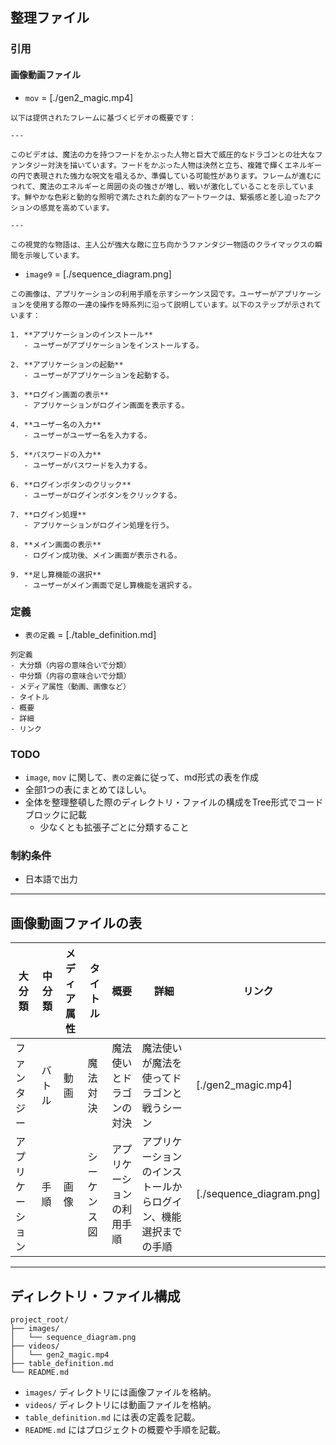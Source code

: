 ## 整理ファイル

### 引用

#### 画像動画ファイル

- `mov` = [./gen2_magic.mp4]
```
以下は提供されたフレームに基づくビデオの概要です：

---

このビデオは、魔法の力を持つフードをかぶった人物と巨大で威圧的なドラゴンとの壮大なファンタジー対決を描いています。フードをかぶった人物は決然と立ち、複雑で輝くエネルギーの円で表現された強力な呪文を唱えるか、準備している可能性があります。フレームが進むにつれて、魔法のエネルギーと周囲の炎の強さが増し、戦いが激化していることを示しています。鮮やかな色彩と動的な照明で満たされた劇的なアートワークは、緊張感と差し迫ったアクションの感覚を高めています。

---

この視覚的な物語は、主人公が強大な敵に立ち向かうファンタジー物語のクライマックスの瞬間を示唆しています。
```

- `image9` = [./sequence_diagram.png]
```
この画像は、アプリケーションの利用手順を示すシーケンス図です。ユーザーがアプリケーションを使用する際の一連の操作を時系列に沿って説明しています。以下のステップが示されています：

1. **アプリケーションのインストール**
   - ユーザーがアプリケーションをインストールする。

2. **アプリケーションの起動**
   - ユーザーがアプリケーションを起動する。

3. **ログイン画面の表示**
   - アプリケーションがログイン画面を表示する。

4. **ユーザー名の入力**
   - ユーザーがユーザー名を入力する。

5. **パスワードの入力**
   - ユーザーがパスワードを入力する。

6. **ログインボタンのクリック**
   - ユーザーがログインボタンをクリックする。

7. **ログイン処理**
   - アプリケーションがログイン処理を行う。

8. **メイン画面の表示**
   - ログイン成功後、メイン画面が表示される。

9. **足し算機能の選択**
   - ユーザーがメイン画面で足し算機能を選択する。
```

### 定義

- `表の定義` = [./table_definition.md]
```
列定義
- 大分類（内容の意味合いで分類）
- 中分類（内容の意味合いで分類）
- メディア属性（動画、画像など）
- タイトル
- 概要
- 詳細
- リンク
```

### TODO

- `image`, `mov` に関して、`表の定義`に従って、md形式の表を作成
- 全部1つの表にまとめてほしい。
- 全体を整理整頓した際のディレクトリ・ファイルの構成をTree形式でコードブロックに記載
    - 少なくとも拡張子ごとに分類すること

### 制約条件

- 日本語で出力

---

## 画像動画ファイルの表

| 大分類 | 中分類 | メディア属性 | タイトル | 概要 | 詳細 | リンク |
|--------|--------|--------------|----------|------|------|-------|
| ファンタジー | バトル | 動画 | 魔法対決 | 魔法使いとドラゴンの対決 | 魔法使いが魔法を使ってドラゴンと戦うシーン | [./gen2_magic.mp4] |
| アプリケーション | 手順 | 画像 | シーケンス図 | アプリケーションの利用手順 | アプリケーションのインストールからログイン、機能選択までの手順 | [./sequence_diagram.png] |

---

## ディレクトリ・ファイル構成

```
project_root/
├── images/
│   └── sequence_diagram.png
├── videos/
│   └── gen2_magic.mp4
├── table_definition.md
└── README.md
```

- `images/` ディレクトリには画像ファイルを格納。
- `videos/` ディレクトリには動画ファイルを格納。
- `table_definition.md` には表の定義を記載。
- `README.md` にはプロジェクトの概要や手順を記載。